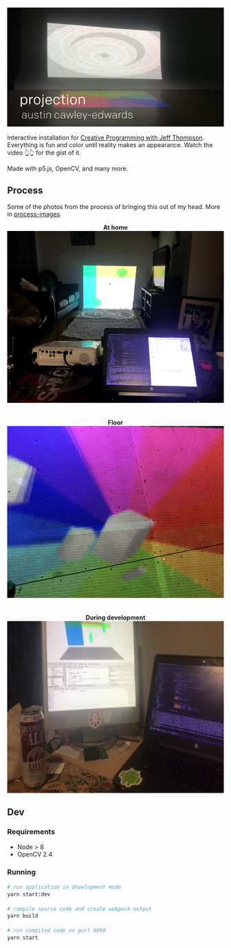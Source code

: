 [![](./process-images/projection.png)](https://vimeo.com/248395998)

Interactive installation for [Creative Programming with Jeff Thompson](https://github.com/jeffThompson/CreativeProgramming1/).
Everything is fun and color until reality makes an appearance. Watch the video 👆👆 for the gist of it.

Made with p5.js, OpenCV, and many more.

## Process
Some of the photos from the process of bringing this out of my head. More in [process-images](./process-images).

<div align="center">
<b>At home</b>
<img src="./process-images/home-test.jpg" height="400">
</div>  <br><br>

<div align="center">
<b>Floor</b>
<img src="./process-images/floor.jpg" height="400">
</div>  <br><br>

<div align="center">
<b>During development</b>
<img src="./process-images/IMG_8073.MOV.jpg" height="400">
</div>  

## Dev

### Requirements  
* Node > 8
* OpenCV 2.4

### Running

```bash
# run application in development mode
yarn start:dev

# compile source code and create webpack output
yarn build

# run compiled code on port 8080
yarn start
```
